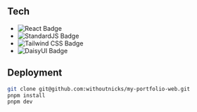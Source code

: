 ## Tech

- ![React Badge](https://img.shields.io/badge/React-61DAFB?logo=react&logoColor=000&style=flat-square)
- ![StandardJS Badge](https://img.shields.io/badge/Standard_JS-F3DF49?logo=standardjs&logoColor=000&style=flat-square)
- ![Tailwind CSS Badge](https://img.shields.io/badge/Tailwind%20CSS-06B6D4?logo=tailwindcss&logoColor=fff&style=flat-square)
- ![DaisyUI Badge](https://img.shields.io/badge/DaisyUI-5A0EF8?logo=daisyui&logoColor=fff&style=flat-square)


## Deployment

```bash
git clone git@github.com:withoutnicks/my-portfolio-web.git
pnpm install
pnpm dev
```

